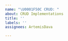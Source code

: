 ```yaml
---
name: "\U0001F50C CRUD: "
about: CRUD Implementations
title: ''
labels: ''
assignees: ArtemisDava

---
```



